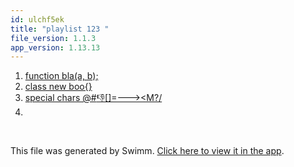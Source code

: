 ```yaml
---
id: ulchf5ek
title: "playlist 123 "
file_version: 1.1.3
app_version: 1.13.13
---
```


<!-- Steps - Do not remove this comment -->
1. [function bla(a, b);](function-blaa-b.rt5o6ia3.sw.md)
2. [class new boo{}](class-new-boo.gpxqf7gg.sw.md)
3. [special chars @#$%$👎[]=---><M?/](special-chars-m.k1159w5t.sw.md)
4. [<BaseClass> ](baseclass.m1v69ck9.sw.md)


<br/>

This file was generated by Swimm. [Click here to view it in the app](https://app.swimm.io/repos/Z2l0aHViJTNBJTNBZmxhc2slM0ElM0FuYWRhdi1zd2ltbQ==/playlists/ulchf5ek).
